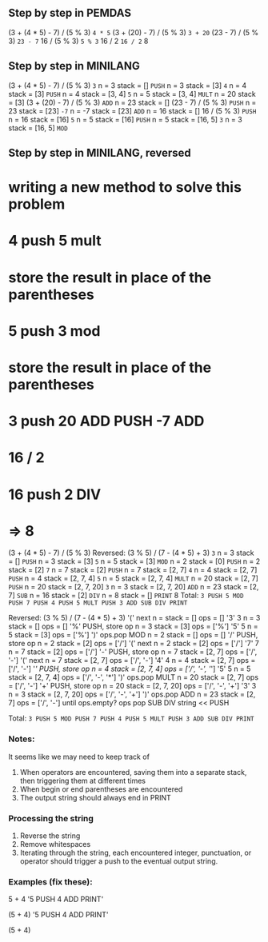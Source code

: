 ## Step by step in PEMDAS

(3 + (4 * 5) - 7) / (5 % 3)
`4 * 5`
(3 + (20) - 7) / (5 % 3)
`3 + 20`
(23 - 7) / (5 % 3)
`23 - 7`
16 / (5 % 3)
`5 % 3`
16 / 2
`16 / 2`
8

## Step by step in MINILANG

(3 + (4 * 5) - 7) / (5 % 3)
`3`
n = 3 stack = []
`PUSH`
n = 3 stack = [3]
`4`
n = 4 stack = [3]
`PUSH`
n = 4 stack = [3, 4]
`5`
n = 5 stack = [3, 4]
`MULT`
n = 20 stack = [3]
(3 + (20) - 7) / (5 % 3)
`ADD`
n = 23 stack = []
(23 - 7) / (5 % 3)
`PUSH`
n = 23 stack = [23]
`-7`
n = -7 stack = [23]
`ADD`
n = 16 stack = []
16 / (5 % 3)
`PUSH`
n = 16 stack = [16]
`5`
n = 5 stack = [16]
`PUSH`
n = 5 stack = [16, 5]
`3`
n = 3 stack = [16, 5]
`MOD`

<!-- The issue is that for /, % and 1, the operands are in the wrong order. -->

<!-- Do you have to feed the problem in backwards?? -->

## Step by step in MINILANG, reversed

# writing a new method to solve this problem
# 4 push 5 mult
# store the result in place of the parentheses
# 5 push 3 mod
# store the result in place of the parentheses
# 3 push 20 ADD PUSH -7 ADD
# 16 / 2
# 16 push 2 DIV
# => 8

(3 + (4 * 5) - 7) / (5 % 3)
Reversed: (3 % 5) / (7 - (4 * 5) + 3)
`3`
n = 3 stack = []
`PUSH`
n = 3 stack = [3]
`5`
n = 5 stack = [3]
`MOD`
n = 2 stack = [0]
`PUSH`
n = 2 stack = [2]
`7`
n = 7 stack = [2]
`PUSH`
n = 7 stack = [2, 7]
`4`
n = 4 stack = [2, 7]
`PUSH`
n = 4 stack = [2, 7, 4]
`5`
n = 5 stack = [2, 7, 4]
`MULT`
n = 20 stack = [2, 7]
`PUSH`
n = 20 stack = [2, 7, 20]
`3`
n = 3 stack = [2, 7, 20]
`ADD`
n = 23 stack = [2, 7]
`SUB`
n = 16 stack = [2]
`DIV`
n = 8 stack = []
`PRINT`
8
Total: `3 PUSH 5 MOD PUSH 7 PUSH 4 PUSH 5 MULT PUSH 3 ADD SUB DIV PRINT`

Reversed: (3 % 5) / (7 - (4 * 5) + 3)
'('
next
n = stack = [] ops = []
'3'
3
n = 3 stack = [] ops = []
'%'
PUSH, store op
n = 3 stack = [3] ops = ['%'] 
'5'
5
n = 5 stack = [3] ops = ['%']
')'
ops.pop MOD
n = 2 stack = [] ops = []
'/'
PUSH, store op
n = 2 stack = [2] ops = ['/']
'('
next
n = 2 stack = [2] ops = ['/']
'7'
7
n = 7 stack = [2] ops = ['/']
'-'
PUSH, store op
n = 7 stack = [2, 7] ops = ['/', '-']
'('
next
n = 7 stack = [2, 7] ops = ['/', '-']
'4'
4
n = 4 stack = [2, 7] ops = ['/', '-']
'*'
PUSH, store op
n = 4 stack = [2, 7, 4] ops = ['/', '-', '*']
'5'
5
n = 5 stack = [2, 7, 4] ops = ['/', '-', '*']
')'
ops.pop MULT
n = 20 stack = [2, 7] ops = ['/', '-']
'+'
PUSH, store op
n = 20 stack = [2, 7, 20] ops = ['/', '-', '+']
'3'
3
n = 3 stack = [2, 7, 20] ops = ['/', '-', '+']
')'
ops.pop ADD
n = 23 stack = [2, 7] ops = ['/', '-']
until ops.empty?
  ops pop
SUB DIV
string << PUSH

Total: `3 PUSH 5 MOD PUSH 7 PUSH 4 PUSH 5 MULT PUSH 3 ADD SUB DIV PRINT`

### Notes:
It seems like we may need to keep track of
1. When operators are encountered, saving them into a separate stack, then triggering them at different times
2. When begin or end parentheses are encountered
3. The output string should always end in PRINT

### Processing the string
1. Reverse the string
2. Remove whitespaces
3. Iterating through the string, each encountered integer, punctuation, or operator should trigger a push to the eventual output string.

### Examples (fix these):
5 + 4
'5 PUSH 4 ADD PRINT'

(5 + 4)
'5 PUSH 4 ADD PRINT'

(5 + 4)